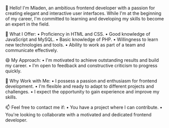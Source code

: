 👋 Hello! I'm Mladen, an ambitious frontend developer with a passion for creating elegant and interactive user interfaces. 
While I'm at the beginning of my career, I'm committed to learning and developing my skills to become an expert in the field.

👀 What I Offer:
• Proficiency in HTML and CSS.
• Good knowledge of JavaScript and MySQL.
• Basic knowledge of PHP.
• Willingness to learn new technologies and tools.
• Ability to work as part of a team and communicate effectively.

😄 My Approach:
• I'm motivated to achieve outstanding results and build my career.
• I'm open to feedback and constructive criticism to progress quickly.

💞️ Why Work with Me:
• I possess a passion and enthusiasm for frontend development.
• I'm flexible and ready to adapt to different projects and challenges.
• I expect the opportunity to gain experience and improve my skills.

📫 Feel free to contact me if:
• You have a project where I can contribute.
• You're looking to collaborate with a motivated and dedicated frontend developer.
<!---
Madzaz/Madzaz is a ✨ special ✨ repository because its `README.md` (this file) appears on your GitHub profile.
You can click the Preview link to take a look at your changes.
--->
